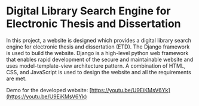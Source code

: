 # Digital Library Search Engine for Electronic Thesis and Dissertation

In this project, a website is designed which provides a digital library search engine for electronic thesis and dissertation (ETD). The Django framework is used to build the website. Django is a high-level python web framework that enables rapid development of the secure and maintainable website and uses model-template-view architecture pattern. A combination of HTML, CSS, and JavaScript is used to design the website and all the requirements are met.

Demo for the developed website: [https://youtu.be/U9EiKMsV6Yk](https://youtu.be/U9EiKMsV6Yk)
